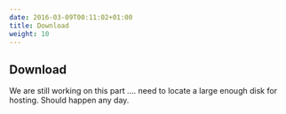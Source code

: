 ```yaml
---
date: 2016-03-09T00:11:02+01:00
title: Download
weight: 10
---
```


## Download

We are still working on this part .... need to locate a large enough disk for hosting. Should happen any day.
